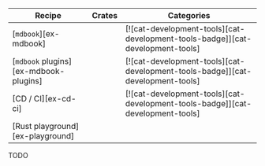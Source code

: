 | Recipe | Crates | Categories |
|--------|--------|------------|
| [`mdbook`][ex-mdbook] |  | [![cat-development-tools][cat-development-tools-badge]][cat-development-tools] |
| [`mdbook` plugins][ex-mdbook-plugins] |  | [![cat-development-tools][cat-development-tools-badge]][cat-development-tools] |
| [CD / CI][ex-cd-ci] |  | [![cat-development-tools][cat-development-tools-badge]][cat-development-tools] |
| [Rust playground][ex-playground] |  |  |

<div class="hidden">
TODO
</div>
